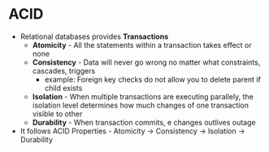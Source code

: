# ACID

- Relational databases provides **Transactions**
  - **Atomicity** - All the statements within a transaction takes effect or none
  - **Consistency** - Data will never go wrong no matter what constraints, cascades, triggers
    - example: Foreign key checks do not allow you to delete parent if child exists
  - **Isolation** - When multiple transactions are executing parallely, the isolation level determines how much changes of one transaction visible to other
  - **Durability** - When transaction commits, e changes outlives outage
- It follows ACID Properties - Atomicity → Consistency → Isolation → Durability

